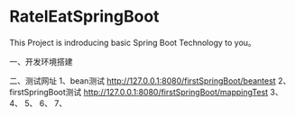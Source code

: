 # RatelEatSpringBoot
This Project is indroducing basic Spring Boot Technology to you。

一、开发环境搭建

二、测试网址
   1、bean测试
    http://127.0.0.1:8080/firstSpringBoot/beantest
   2、firstSpringBoot测试
    http://127.0.0.1:8080/firstSpringBoot/mappingTest
   3、
   4、
   5、
   6、
   7、 
